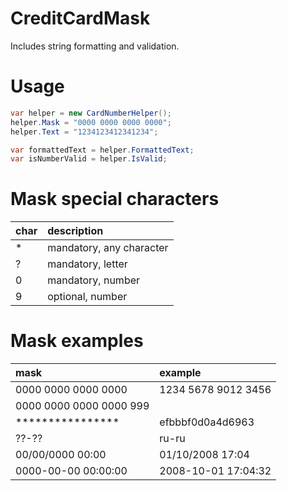 # CreditCardMask

Includes string formatting and validation.

# Usage

```c#
var helper = new CardNumberHelper();
helper.Mask = "0000 0000 0000 0000";
helper.Text = "1234123412341234";

var formattedText = helper.FormattedText;
var isNumberValid = helper.IsValid;
```
# Mask special characters

| char | description              |
| :--- | :----------------------- |
| \*   | mandatory, any character |
| ?    | mandatory, letter        |
| 0    | mandatory, number        |
| 9    | optional, number         |

# Mask examples

| mask                      | example             |
| :------------------------ | :------------------ |
| 0000 0000 0000 0000       | 1234 5678 9012 3456 |
| 0000 0000 0000 0000 999   |                     |
| ****************          | efbbbf0d0a4d6963    |
| ??-??                     | ru-ru               |
| 00/00/0000 00:00          | 01/10/2008 17:04    |
| 0000-00-00 00:00:00       | 2008-10-01 17:04:32 |
